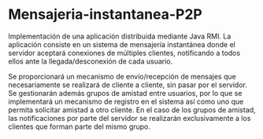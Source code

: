 # Mensajeria-instantanea-P2P
Implementación de una aplicación distribuida mediante Java RMI. La aplicación consiste en un sistema de mensajería instantánea donde el servidor aceptará conexiones de múltiples clientes, notificando a todos ellos ante la llegada/desconexión de cada usuario. 

Se proporcionará un mecanismo de envío/recepción de mensajes que necesariamente se realizará de cliente a cliente, sin pasar por el servidor. Se gestionarán además grupos de amistad entre usuarios, por lo que se implementará un mecanismo de registro en el sistema así como uno que permita solicitar amistad a otro cliente. En el caso de los grupos de amistad, las notificaciones por parte del servidor se realizarán exclusivamente a los clientes que forman parte del mismo grupo.
